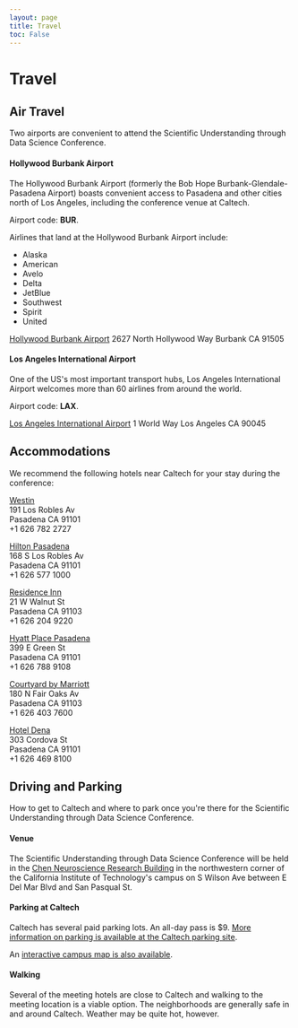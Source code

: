 ```yaml
---
layout: page
title: Travel
toc: False
---
```


# Travel

## Air Travel
Two airports are convenient to attend the Scientific Understanding through Data Science Conference.

#### Hollywood Burbank Airport
The Hollywood Burbank Airport (formerly the Bob Hope Burbank-Glendale-Pasadena Airport) boasts convenient access to Pasadena and other cities north of Los Angeles, including the conference venue at Caltech.

Airport code: **BUR**.

Airlines that land at the Hollywood Burbank Airport include:

- Alaska
- American
- Avelo
- Delta
- JetBlue
- Southwest
- Spirit
- United

[Hollywood Burbank Airport](https://www.hollywoodburbankairport.com/)
2627 North Hollywood Way
Burbank CA 91505

#### Los Angeles International Airport
One of the US's most important transport hubs, Los Angeles International Airport welcomes more than 60 airlines from around the world.

Airport code: **LAX**.

[Los Angeles International Airport](https://www.flylax.com/)
1 World Way
Los Angeles CA 90045

## Accommodations
We recommend the following hotels near Caltech for your stay during the conference:

[Westin](https://www.marriott.com/en-us/hotels/laxpw-the-westin-pasadena/overview/)\
191 Los Robles Av\
Pasadena CA 91101\
+1 626 782 2727

[Hilton Pasadena](https://www.hilton.com/en/hotels/pasphhf-hilton-pasadena/)\
168 S Los Robles Av\
Pasadena CA 91101\
+1 626 577 1000

[Residence Inn](https://www.marriott.com/en-us/hotels/laxro-residence-inn-los-angeles-pasadena-old-town/overview/)\
21 W Walnut St\
Pasadena CA 91103\
+1 626 204 9220

[Hyatt Place Pasadena](https://www.hyatt.com/hyatt-place/en-US/laczp-hyatt-place-pasadena)\
399 E Green St\
Pasadena CA 91101\
+1 626 788 9108

[Courtyard by Marriott](https://www.marriott.com/en-us/hotels/laxot-courtyard-los-angeles-pasadena-old-town/overview/)\
180 N Fair Oaks Av\
Pasadena CA 91103\
+1 626 403 7600

[Hotel Dena](https://www.hoteldena.com/)\
303 Cordova St\
Pasadena CA 91101\
+1 626 469 8100


## Driving and Parking
How to get to Caltech and where to park once you're there for the Scientific Understanding through Data Science Conference.

#### Venue
The Scientific Understanding through Data Science Conference will be held in the [Chen Neuroscience Research Building](https://maps.app.goo.gl/wNfyYdLEA8ZrptnAA) in the northwestern corner of the California Institute of Technology's campus on S Wilson Ave between E Del Mar Blvd and San Pasqual St.

#### Parking at Caltech
Caltech has several paid parking lots. An all-day pass is $9. [More information on parking is available at the Caltech parking site](https://parking.caltech.edu/parking-info/visitor-parking).

An [interactive campus map is also available](https://www.caltech.edu/map/campus).

#### Walking
Several of the meeting hotels are close to Caltech and walking to the meeting location is a viable option. The neighborhoods are generally safe in and around Caltech. Weather may be quite hot, however.
